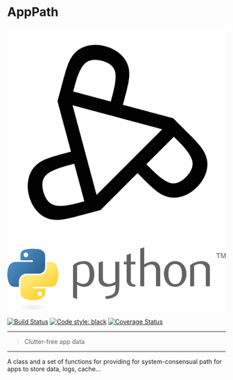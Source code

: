 # AppPath 

![apppath](.github/images/apppath.svg) ![python](.github/images/python.svg)

[![Build Status](https://travis-ci.com/aivclab/apppath.svg?branch=master)](https://travis-ci.com/aivclab/apppath) [![Code style: black](https://img.shields.io/badge/code%20style-black-000000.svg)](https://github.com/ambv/black) [![Coverage Status](https://coveralls.io/repos/github/aivclab/apppath/badge.svg?branch=master)](https://coveralls.io/github/aivclab/apppath?branch=master)
___
> Clutter-free app data 
___

A class and a set of functions for providing for system-consensual path for apps to store data, logs, cache...
